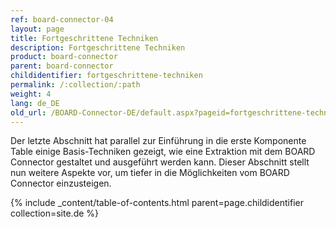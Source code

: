 ```yaml
---
ref: board-connector-04
layout: page
title: Fortgeschrittene Techniken
description: Fortgeschrittene Techniken
product: board-connector
parent: board-connector
childidentifier: fortgeschrittene-techniken
permalink: /:collection/:path
weight: 4
lang: de_DE
old_url: /BOARD-Connector-DE/default.aspx?pageid=fortgeschrittene-techniken
---
```


Der letzte Abschnitt hat parallel zur Einführung in die erste Komponente Table einige Basis-Techniken gezeigt, wie eine Extraktion mit dem BOARD Connector gestaltet und ausgeführt werden kann. Dieser Abschnitt stellt nun weitere Aspekte vor, um tiefer in die Möglichkeiten vom BOARD Connector einzusteigen.

{% include _content/table-of-contents.html parent=page.childidentifier collection=site.de %}
